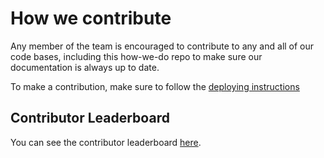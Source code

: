 # How we contribute

Any member of the team is encouraged to contribute to any and all of our code bases, including this how-we-do repo to make sure our documentation is always up to date.

To make a contribution, make sure to follow the [deploying instructions](./deploying.md)

## Contributor Leaderboard

You can see the contributor leaderboard [here](./contributer_leaderboard.md).
